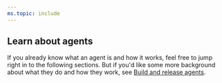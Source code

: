```yaml
---
ms.topic: include
---
```


## Learn about agents

If you already know what an agent is and how it works, feel free to jump right in to the following sections. But if you'd like some more background about what they do and how they work, see [Build and release agents](../agents.md).
